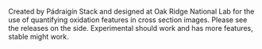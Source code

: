 Created by Pádraigín Stack and designed at Oak Ridge National Lab for the use of quantifying oxidation features in cross section images. Please see the releases on the side. Experimental should work and has more features, stable might work.

